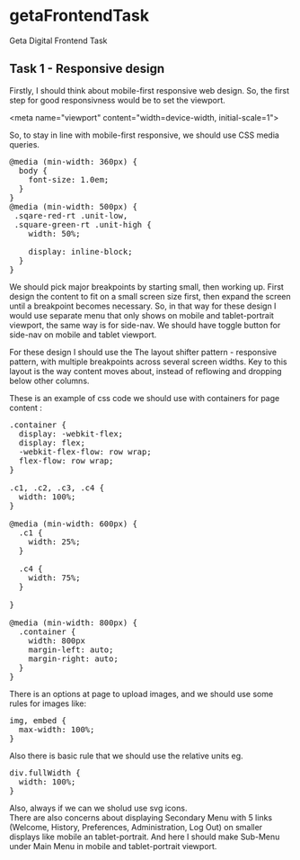# getaFrontendTask
Geta Digital Frontend Task 

## Task 1 - Responsive design ##

Firstly, I should think about mobile-first responsive web design.
So, the first step for good responsivness would be to set the viewport.
<p>
&#60;meta name="viewport" content="width=device-width, initial-scale=1"&#62;
</p>
So, to stay in line with mobile-first responsive, we should use CSS media queries.
<pre>
@media (min-width: 360px) {
  body {
    font-size: 1.0em;
  }
}
@media (min-width: 500px) {
 .sqare-red-rt .unit-low,
 .square-green-rt .unit-high {
    width: 50%;<br>
    display: inline-block;
  }
}</pre>
We should pick major breakpoints by starting small, then working up.
First design the content to fit on a small screen size first, then expand the screen until a breakpoint becomes necessary.
So, in that way for these design I would use separate menu that only shows on mobile and tablet-portrait viewport, the
same way is for side-nav. We should have toggle button for side-nav on mobile and tablet viewport.

For these design I should use the The layout shifter pattern - responsive pattern, 
with multiple breakpoints across several screen widths.
Key to this layout is the way content moves about, instead of reflowing and dropping below other columns.

These is an example of css code we should use with containers for page content : <br>
<pre>.container {
  display: -webkit-flex;
  display: flex;
  -webkit-flex-flow: row wrap;
  flex-flow: row wrap;
}

.c1, .c2, .c3, .c4 {
  width: 100%;
}

@media (min-width: 600px) {
  .c1 {
    width: 25%;
  }

  .c4 {
    width: 75%;
  }

}

@media (min-width: 800px) {
  .container {
    width: 800px
    margin-left: auto;
    margin-right: auto;
  }
}
</pre>
There is an options at page to upload images, and we should use some rules for images like: <br>
<pre>img, embed {
  max-width: 100%;
}
</pre>
Also there is basic rule that we should use the relative units eg. <br>
<pre>div.fullWidth {
  width: 100%;
}
</pre>
Also, always if we can we sholud use svg icons.<br>
There are also concerns about displaying Secondary Menu with 5 links (Welcome, History, Preferences, Administration, Log Out) on smaller displays like mobile an tablet-portrait. And here I should make Sub-Menu under Main Menu in mobile and tablet-portrait viewport. 
